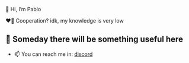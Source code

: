 👋 Hi, I’m Pablo

❤️‍🔥 Cooperation? idk, my knowledge is very low

🪽 Someday there will be something useful here
------
- 📫 You can reach me in: [discord](https://discord.com/users/709811883162599546) 

<!---
ICodeMonster/ICodeMonster is a ✨ special ✨ repository because its `README.md` (this file) appears on your GitHub profile.
You can click the Preview link to take a look at your changes.
--->
